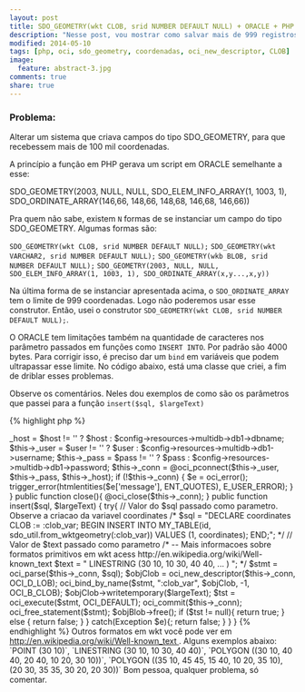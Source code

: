 ```yaml
---
layout: post
title: SDO_GEOMETRY(wkt CLOB, srid NUMBER DEFAULT NULL) + ORACLE + PHP (oci).
description: "Nesse post, vou mostrar como salvar mais de 999 registros em um campo SDO_GEOMETRY usando o PHP e as funções de OCI."
modified: 2014-05-10
tags: [php, oci, sdo_geometry, coordenadas, oci_new_descriptor, CLOB]
image:
  feature: abstract-3.jpg
comments: true
share: true
---
```


### Problema:
<div class="info">
Alterar um sistema que criava campos do tipo SDO_GEOMETRY, para que recebessem mais de 100 mil coordenadas.
</div>

A princípio a função em PHP gerava um script em ORACLE semelhante a esse:

<div class="notice">
SDO_GEOMETRY(2003, NULL, NULL,
 SDO_ELEM_INFO_ARRAY(1, 1003, 1),
 SDO_ORDINATE_ARRAY(146,66, 148,66, 148,68, 146,68, 146,66))
</div>


Pra quem não sabe, existem `N` formas de se instanciar um campo do tipo SDO_GEOMETRY. Algumas formas são:


`SDO_GEOMETRY(wkt CLOB, srid NUMBER DEFAULT NULL);`
`SDO_GEOMETRY(wkt VARCHAR2, srid NUMBER DEFAULT NULL);`
`SDO_GEOMETRY(wkb BLOB, srid NUMBER DEFAULT NULL);`
`SDO_GEOMETRY(2003, NULL, NULL,
    SDO_ELEM_INFO_ARRAY(1, 1003, 1),
    SDO_ORDINATE_ARRAY(x,y...,x,y))`

Na última forma de se instanciar apresentada acima, o `SDO_ORDINATE_ARRAY` tem o limite de 999 coordenadas. Logo não poderemos usar esse construtor.
Então, usei o construtor `SDO_GEOMETRY(wkt CLOB, srid NUMBER DEFAULT NULL);`.

O ORACLE tem limitações também na quantidade de caracteres nos parâmetro passados em funções como `INSERT INTO`. Por padrão são 4000 bytes. Para
corrigir isso, é preciso dar um `bind` em variáveis que podem ultrapassar esse limite. No código abaixo, está uma classe que criei, a fim de driblar esses
problemas.

Observe os comentários. Neles dou exemplos de como são os parâmetros que passei para a função `insert($sql, $largeText)`


{% highlight php %}
<?php
/**
 * Classe que salva no SDO_GEOMETRY varias coordenadas em CLOB, usando o bind do PHP
 * User: felipe.neuhauss
 * Date: 01/10/14
 * Time: 11:03
 */

class OracleOciSdoGeometry {
    private $_host; # Servidor
    private $_db; 	# Banco de dados
    private $_user; # Usuario
    private $_pass; # Senha
    private $_conn;

    public function __construct($host="", $db="", $user="", $pass="")
    {

        $config = new Zend_Config_Ini(APPLICATION_PATH.'/configs/application.ini', 'production');

        $this->_host = $host != ''   ? $host : $config->resources->multidb->db1->dbname;
        $this->_user = $user != ''  ? $user : $config->resources->multidb->db1->username;
        $this->_pass = $pass != '' ? $pass : $config->resources->multidb->db1->password;

        $this->_conn = @oci_pconnect($this->_user, $this->_pass, $this->_host);

        if (!$this->_conn) {
            $e = oci_error();
            trigger_error(htmlentities($e['message'], ENT_QUOTES), E_USER_ERROR);
        }
    }

    public function close(){
       @oci_close($this->_conn);
    }


    public function insert($sql, $largeText) {

        try{
            // Valor do $sql passado como parametro. Observe a criacao da variavel coordinates
            /*
             $sql = "DECLARE
                  coordinates CLOB := :clob_var;
                BEGIN
                  INSERT INTO MY_TABLE(id, sdo_util.from_wktgeometry(:clob_var)) VALUES (1, coordinates);
                END;";
            */
            // Valor de $text passado como parametro
            /*
                -- Mais informacoes sobre formatos primitivos em wkt acess http://en.wikipedia.org/wiki/Well-known_text
                $text = " LINESTRING (30 10, 10 30, 40 40, ... ) ";
            */

            $stmt = oci_parse($this->_conn, $sql);

            $objClob = oci_new_descriptor($this->_conn, OCI_D_LOB);

            oci_bind_by_name($stmt, ":clob_var", $objClob, -1, OCI_B_CLOB);
            $objClob->writetemporary($largeText);

            $tst = oci_execute($stmt, OCI_DEFAULT);

            oci_commit($this->_conn);
            oci_free_statement($stmt);
            $objBlob->free();

            if ($tst != null){
                return true;
            } else {
                return false;
            }

        }
        catch(Exception $e){;

            return false;
        }

    }
}

{% endhighlight %}

Outros formatos em wkt você pode ver em <a href='http://en.wikipedia.org/wiki/Well-known_text'> http://en.wikipedia.org/wiki/Well-known_text </a>. Alguns exemplos abaixo:

`POINT (30 10)`, `LINESTRING (30 10, 10 30, 40 40)`, `POLYGON ((30 10, 40 40, 20 40, 10 20, 30 10))`,
`POLYGON ((35 10, 45 45, 15 40, 10 20, 35 10),(20 30, 35 35, 30 20, 20 30))`

Bom pessoa, qualquer problema, só comentar.